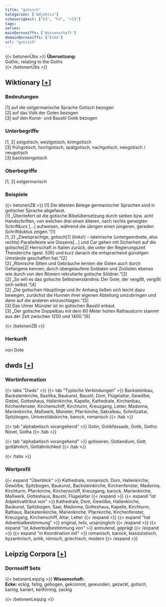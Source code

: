 ```yaml
---
title: "gotisch"
kategorien: ["Adjektiv"]
schwierigkeit: ["k3", "h3", "r19"]
tags:
series:
mainDornseiffs: ['Wissenschaft']
domainDornseiffs: ['Ecke']
url: "gotisch"
---
```


{{< betonenÜbs >}}
**Übersetzung:**  
Gothic, relating to the Goths  
{{< /betonenÜbs >}}

## Wiktionary [[+](https://de.wiktionary.org/wiki/gotisch)]

### Bedeutungen
[1] auf die ostgermanische Sprache Gotisch bezogen  
[2] auf das Volk der Goten bezogen  
[3] auf den Kunst- und Baustil Gotik bezogen  

### Unterbegriffe
[1, 2] ostgotisch, westgotisch, krimgotisch  
[3] frühgotisch, hochgotisch, spätgotisch, nachgotisch, neogotisch / neugotisch  
[3] backsteingotisch  

### Oberbegriffe
[1, 2] ostgermanisch  

### Beispiele
{{< betonenZB >}}
[1] Die ältesten Belege germanischer Sprachen sind in gotischer Sprache abgefasst.  
[1] „Überliefert ist die gotische Bibelübersetzung durch sieben bzw. acht Handschriften, von welchen drei einen älteren, nach rechts geneigten Schriftkurs […] aufweisen, während die übrigen einen jüngeren, geraden Schriftduktus zeigen.“[1]  
[1, 2] „Zweisprachige, gotisch[1] (links!) – lateinische (untergeordnete, also rechts) Paralleltexte wie Gissenis[…] und Car gehen mit Sicherheit auf die gotische[2] Herrschaft in Italien zurück, die unter der Regierungszeit Theoderichs (gest. 526) und kurz danach die entsprechend günstigen Umstände geschaffen hat.“[2]  
[2] „Römische Sitten und Gebräuche lernten die Goten auch durch Gefangene kennen, durch übergelaufene Soldaten und Zivilisten ebenso wie durch von den Römern rekrutierte gotische Söldner.“[3]  
[2] „So will es das gotische Selbstverständnis: Der Gote, der vergißt, vergißt sich selbst.“[4]  
[2] „Die gotischen Häuptlinge und ihr Anhang ließen sich leicht dazu bewegen, zunächst die Hunnen ihrer eigenen Abteilung umzubringen und dann auf die anderen einzuschlagen.“[5]  
[3] Das Ulmer Münster ist im gotischen Baustil erbaut.  
[3] „Der gotische Doppelbau mit dem 60 Meter hohen Rathausturm stammt aus der Zeit zwischen 1250 und 1400.“[6]  

{{< /betonenZB >}}
### Herkunft
von Gote  



## dwds [[+](https://www.dwds.de/wb/gotisch)]

### Wortinformation
{{< tabs "Dwds" >}}
{{< tab "Typische Verbindungen" >}}
Backsteinbau, Backsteinkirche, Basilika, Baukunst, Baustil, Dom, Flügelaltar, Gewölbe, Giebel, Gotteshaus, Hallenkirche, Kapelle, Kathedrale, Kirchenbau, Kirchenfenster, Kirchenschiff, Kirchturm, Kreuzgang, Letter, Madonna, Marienkirche, Maßwerk, Münster, Pfarrkirche, Sakralbau, Schnitzaltar, Spitzbogen, Universitätskirche, barock, romanisch
{{< /tab >}}

{{< tab "alphabetisch vorangehend" >}}
Gotin, Gotikfassade, Gotik, Gothic Novel, Gotha
{{< /tab >}}

{{< tab "alphabetisch vorangehend" >}}
gotisieren, Gotlandium, Gott, gottähnlich, Gottähnlichkeit
{{< /tab >}}

{{< /tabs >}}

### Wortprofil
{{< expand "Überblick" >}} Kathedrale, romanisch, Dom, Hallenkirche, Gewölbe, Spitzbogen, Baukunst, Backsteinkirche, Kirchenfenster, Madonna, Kirchturm, Pfarrkirche, Kirchenschiff, Kreuzgang, barock, Marienkirche, Maßwerk, Gotteshaus, Baustil, Flügelaltar {{< /expand >}}
{{< expand "ist Adjektivattribut von" >}} Kathedrale, Dom, Gewölbe, Hallenkirche, Baukunst, Spitzbogen, Saal, Madonna, Gotteshaus, Kapelle, Kirchturm, Rathaus, Backsteinkirche, Marienkirche, Pfarrkirche, Kirchenfenster, Kreuzgang, Kirchenschiff, Altar, Letter {{< /expand >}}
{{< expand "hat Adverbialbestimmung" >}} original, teils, ursprünglich {{< /expand >}}
{{< expand "ist Adverbialbestimmung von" >}} anmutend, geprägt {{< /expand >}}
{{< expand "in Koordination mit" >}} romanisch, barock, klassizistisch, byzantinisch, antik, römisch, griechisch, modern {{< /expand >}}

## Leipzig Corpora [[+](https://corpora.uni-leipzig.de/en/res?word=gotisch&corpusId=deu_newscrawl-public_2018)]

### Dornseiff Sets
{{< betonenLeipzig >}}
**Wissenschaft:**  
**Ecke:** eckig, faltig, gebogen, gekrümmt, gewunden, gezackt, gotisch, kantig, kariert, keilförmig, zackig  

{{< /betonenLeipzig >}}
